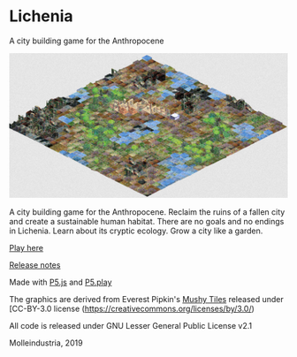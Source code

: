 # Lichenia
A city building game for the Anthropocene

![poster image](fb.jpg?raw=true "Image")

A city building game for the Anthropocene. Reclaim the ruins of a fallen city and create a sustainable human habitat. 
There are no goals and no endings in Lichenia. Learn about its cryptic ecology. Grow a city like a garden. 

[Play here](http://molleindustria.org/lichenia/)

[Release notes](http://www.molleindustria.org/blog/lichenia-release-notes/)

Made with [P5.js](http://p5js.org) and [P5.play](http://molleindustria.github.io/p5.play/)

The graphics are derived from Everest Pipkin's [Mushy Tiles](https://everestpipkin.itch.io/mushy) released under [CC-BY-3.0 license (https://creativecommons.org/licenses/by/3.0/)

All code is released under GNU Lesser General Public License v2.1

Molleindustria, 2019
